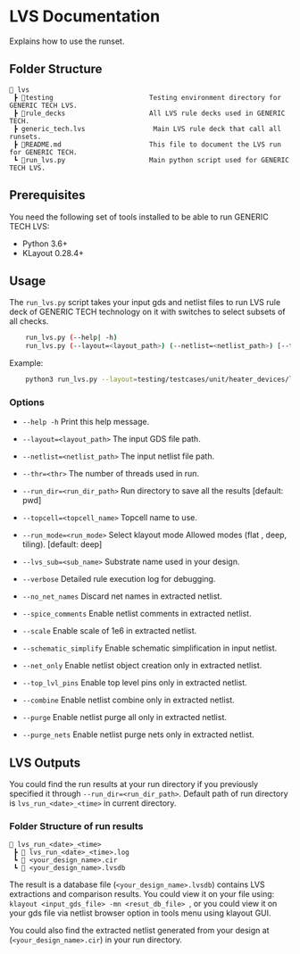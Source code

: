 # LVS Documentation

Explains how to use the runset.

## Folder Structure

```text
📁 lvs
 ┣ 📁testing                        Testing environment directory for GENERIC TECH LVS.
 ┣ 📁rule_decks                     All LVS rule decks used in GENERIC TECH.
 ┣ generic_tech.lvs                 Main LVS rule deck that call all runsets.
 ┣ 📜README.md                      This file to document the LVS run for GENERIC TECH.
 ┗ 📜run_lvs.py                     Main python script used for GENERIC TECH LVS.
 ```

## **Prerequisites**
You need the following set of tools installed to be able to run GENERIC TECH LVS:
- Python 3.6+
- KLayout 0.28.4+

## **Usage**

The `run_lvs.py` script takes your input gds and netlist files to run LVS rule deck of GENERIC TECH technology on it with switches to select subsets of all checks.

```bash
    run_lvs.py (--help| -h)
    run_lvs.py (--layout=<layout_path>) (--netlist=<netlist_path>) [--thr=<thr>] [--run_dir=<run_dir_path>] [--topcell=<topcell_name>] [--run_mode=<run_mode>] [--verbose] [--lvs_sub=<sub_name>] [--no_net_names] [--spice_comments] [--scale] [--schematic_simplify] [--net_only] [--top_lvl_pins] [--combine] [--purge] [--purge_nets]
```

Example:
```bash
    python3 run_lvs.py --layout=testing/testcases/unit/heater_devices/layout/straight_heater_metal.gds --netlist=testing/testcases/unit/heater_devices/netlist/straight_heater_metal.spice --run_mode=deep --run_dir=lvs_straight_heater_metal
```

### Options

- `--help -h`                           Print this help message.

- `--layout=<layout_path>`              The input GDS file path.

- `--netlist=<netlist_path>`            The input netlist file path.

- `--thr=<thr>`                         The number of threads used in run.

- `--run_dir=<run_dir_path>`            Run directory to save all the results [default: pwd]

- `--topcell=<topcell_name>`            Topcell name to use.

- `--run_mode=<run_mode>`               Select klayout mode Allowed modes (flat , deep, tiling). [default: deep]

- `--lvs_sub=<sub_name>`                Substrate name used in your design.

- `--verbose`                           Detailed rule execution log for debugging.

- `--no_net_names`                      Discard net names in extracted netlist.

- `--spice_comments`                    Enable netlist comments in extracted netlist.

- `--scale`                             Enable scale of 1e6 in extracted netlist.

- `--schematic_simplify`                Enable schematic simplification in input netlist.

- `--net_only`                          Enable netlist object creation only in extracted netlist.

- `--top_lvl_pins`                      Enable top level pins only in extracted netlist.

- `--combine`                           Enable netlist combine only in extracted netlist.

- `--purge`                             Enable netlist purge all only in extracted netlist.

- `--purge_nets`                        Enable netlist purge nets only in extracted netlist.


## **LVS Outputs**

You could find the run results at your run directory if you previously specified it through `--run_dir=<run_dir_path>`. Default path of run directory is `lvs_run_<date>_<time>` in current directory.

### Folder Structure of run results

```text
📁 lvs_run_<date>_<time>
 ┣ 📜 lvs_run_<date>_<time>.log
 ┗ 📜 <your_design_name>.cir
 ┗ 📜 <your_design_name>.lvsdb
 ```

The result is a database file (`<your_design_name>.lvsdb`) contains LVS extractions and comparison results.
You could view it on your file using: `klayout <input_gds_file> -mn <resut_db_file> `, or you could view it on your gds file via netlist browser option in tools menu using klayout GUI.

You could also find the extracted netlist generated from your design at (`<your_design_name>.cir`) in your run directory.
